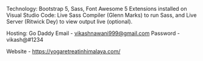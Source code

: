 Technology: Bootstrap 5, Sass, Font Awesome 5
Extensions installed on Visual Studio Code: Live Sass Compiler (Glenn Marks) to run Sass, and Live Server (Ritwick Dey) to view output live (optional).

Hosting:
Go Daddy
Email - vikashnawani999@gmail.com
Password - vikash@#1234

Website - https://yogaretreatinhimalaya.com/
